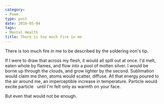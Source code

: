 ```yaml
---
category:
- Poem
type: post
date: 2016-05-04
tags:
- Mental Health
title: There is too much fire in me
---
```


<div class="verse">
There is too much fire in me to be described by the soldering iron's tip.

If I were to draw that across my flesh,
   it would all spill out at once.
I'd melt, eaten whole by flames,
    and flow into a pool of molten silver.
I would be borne up through the clouds,
    and grow lighter by the second.
Sublimation would claim me then,
    atoms would scatter, diffuse.
All that energy poured to the air around me,
    an imperceptible increase in temperature.
Particle would excite particle
    until I'm felt only as warmth on your face.

But even that would not be enough.
</div>

